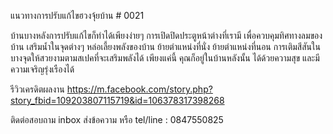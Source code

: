 แนวทางการปรับแก้ไขฮวงจุ้ยบ้าน  # 0021

บ้านบางหลังการปรับแก้ไขก็ทำได้เพียงง่ายๆ
การเปิดปิดประตูหน้าต่างที่เรามี เพื่อควบคุมทิศทางลมของบ้าน เสริมน้ำในจุดต่างๆ หล่อเลี้ยงพลังของบ้าน  ย้ายตำแหน่งที่นั่ง ย้ายตำแหน่งที่นอน การเติมสีสันในบางจุดให้สวยงามตามสเปคที่จะเสริมพลังได้ เพียงแค่นี้ คุณก็อยู่ในบ้านหลังนั้น ได้ด้วยความสุข และมีความเจริญรุ่งเรืองได้ 

รีวิวเครดิตผลงาน
https://m.facebook.com/story.php?story_fbid=109203807115719&id=106378317398268

ติดต่อสอบถาม
inbox ส่งข้อความ หรือ tel/line : 0847550825